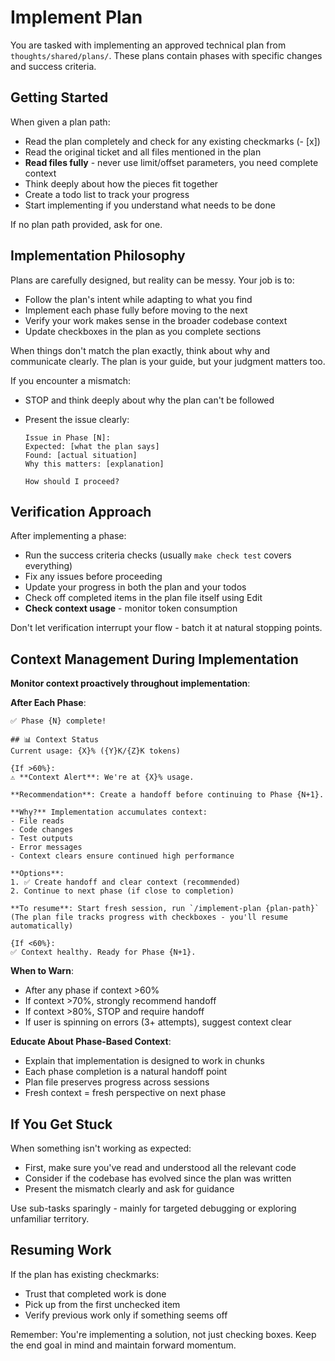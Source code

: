 # Implement Plan

You are tasked with implementing an approved technical plan from `thoughts/shared/plans/`. These plans contain phases with specific changes and success criteria.

## Getting Started

When given a plan path:

- Read the plan completely and check for any existing checkmarks (- [x])
- Read the original ticket and all files mentioned in the plan
- **Read files fully** - never use limit/offset parameters, you need complete context
- Think deeply about how the pieces fit together
- Create a todo list to track your progress
- Start implementing if you understand what needs to be done

If no plan path provided, ask for one.

## Implementation Philosophy

Plans are carefully designed, but reality can be messy. Your job is to:

- Follow the plan's intent while adapting to what you find
- Implement each phase fully before moving to the next
- Verify your work makes sense in the broader codebase context
- Update checkboxes in the plan as you complete sections

When things don't match the plan exactly, think about why and communicate clearly. The plan is your guide, but your judgment matters too.

If you encounter a mismatch:

- STOP and think deeply about why the plan can't be followed
- Present the issue clearly:

  ```
  Issue in Phase [N]:
  Expected: [what the plan says]
  Found: [actual situation]
  Why this matters: [explanation]

  How should I proceed?
  ```

## Verification Approach

After implementing a phase:

- Run the success criteria checks (usually `make check test` covers everything)
- Fix any issues before proceeding
- Update your progress in both the plan and your todos
- Check off completed items in the plan file itself using Edit
- **Check context usage** - monitor token consumption

Don't let verification interrupt your flow - batch it at natural stopping points.

## Context Management During Implementation

**Monitor context proactively throughout implementation**:

**After Each Phase**:

```
✅ Phase {N} complete!

## 📊 Context Status
Current usage: {X}% ({Y}K/{Z}K tokens)

{If >60%}:
⚠️ **Context Alert**: We're at {X}% usage.

**Recommendation**: Create a handoff before continuing to Phase {N+1}.

**Why?** Implementation accumulates context:
- File reads
- Code changes
- Test outputs
- Error messages
- Context clears ensure continued high performance

**Options**:
1. ✅ Create handoff and clear context (recommended)
2. Continue to next phase (if close to completion)

**To resume**: Start fresh session, run `/implement-plan {plan-path}`
(The plan file tracks progress with checkboxes - you'll resume automatically)

{If <60%}:
✅ Context healthy. Ready for Phase {N+1}.
```

**When to Warn**:

- After any phase if context >60%
- If context >70%, strongly recommend handoff
- If context >80%, STOP and require handoff
- If user is spinning on errors (3+ attempts), suggest context clear

**Educate About Phase-Based Context**:

- Explain that implementation is designed to work in chunks
- Each phase completion is a natural handoff point
- Plan file preserves progress across sessions
- Fresh context = fresh perspective on next phase

## If You Get Stuck

When something isn't working as expected:

- First, make sure you've read and understood all the relevant code
- Consider if the codebase has evolved since the plan was written
- Present the mismatch clearly and ask for guidance

Use sub-tasks sparingly - mainly for targeted debugging or exploring unfamiliar territory.

## Resuming Work

If the plan has existing checkmarks:

- Trust that completed work is done
- Pick up from the first unchecked item
- Verify previous work only if something seems off

Remember: You're implementing a solution, not just checking boxes. Keep the end goal in mind and maintain forward momentum.
